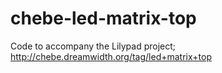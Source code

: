 chebe-led-matrix-top
====================

Code to accompany the Lilypad project; http://chebe.dreamwidth.org/tag/led+matrix+top